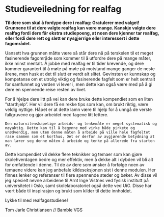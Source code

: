 # Studieveiledning for realfag

**Til dere som skal å fordype dere i realfag: Gratulerer med valget! Grunnene til at dere valgte realfag kan være mange. Kanskje valgte dere realfag fordi dere får ekstra studiepoeng, at noen dere kjenner tar realfag, eller fordi dere rett og slett er nysgjerrige eller interessert i dette fagområdet.**

Uansett hva grunnen måtte være så står dere nå på terskelen til et meget fasinerende fagområde som kommer til å utfordre dere på mange måter, ikke minst mentalt. Å jobbe med realfag er til tider krevende, og dere kommer garantert til å møte på møte på motstand mange ganger de neste årene, men husk at det til slutt er verdt alt slitet. Gevinsten er kunnskap og kompetanse om et utrolig viktig og fasinerende fagfelt som er helt sentralt for samfunnet og verden vi lever i, men dette kan også være med på å gi dere en spennende reise resten av livet.

For å hjelpe dere litt på vei kan dere bruke dette kompendiet som en liten ”starthjelp”. Her vil dere få en rekke tips som kan, om brukt riktig, være veldig nyttige. Håpet er at dette lamn være til hjelp for å unngå de verste fallgruvene og gjør arbeidet med fagene litt lettere.

```{admonition} Om naturvitenskap
Den naturvitenskapelige arbeids- og tenkemåte er meget systematisk og nøyaktig. Dette kan til å begynne med virke både pirkete og unødvendig, men uten denne måten å arbeide på ville hele fagfeltet rase sammen som et korthus. Det er derfor av avgjørende betydning at man lærer seg denne måten å arbeide og tenke på allerede fra starten av.
```

Dette kompendiet vil dekke flere teknikker og temaer som kan gjøre skolehverdagen bedre og mer effektiv, men å dekke alt i dybden vil bli alt for omfattende i denne. Til de av dere som ønsker å forfølge noen av temaene videre kan jeg anbefale kildeseksjonen sist i denne modulen. Her finnes lenker og referanser til flere spennende steder og bøker. Av disse vil jeg spesielt nevne arbeidene til Arnt Inge Vistnes ved fysisk institutt på universitetet i Oslo, samt skolelaboratoriet også dette ved UiO. Disse har vært både til inspirasjon og brukt som kilder til dette innholdet.

Lykke til med realfagsstudiene!

Tom Jarle Christiansen // Bamble VGS
